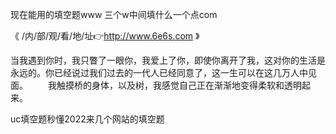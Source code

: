 现在能用的填空题www
三个w中间填什么一个点com


《 /内/部/观/看/地/址👉http://www.6e6s.com 》

当我遇到你时，我只瞥了一眼你，我爱上了你，即使你离开了我，这对你的生活是永远的。你已经说过我们过去的一代人已经同意了，这一生可以在这几万人中见面。
　　我触摸桥的身体，以及树，我感觉自己正在渐渐地变得柔软和透明起来。





uc填空题秒懂2022来几个网站的填空题

